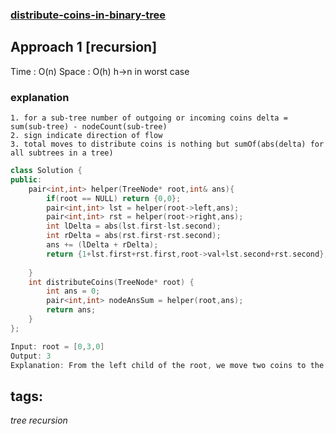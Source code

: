 ### [distribute-coins-in-binary-tree](https://leetcode.com/problems/distribute-coins-in-binary-tree/)

## Approach 1 [recursion]

Time : O(n)
Space : O(h) h->n in worst case

### explanation
```
1. for a sub-tree number of outgoing or incoming coins delta = sum(sub-tree) - nodeCount(sub-tree)
2. sign indicate direction of flow
3. total moves to distribute coins is nothing but sumOf(abs(delta) for all subtrees in a tree)
```

```cpp
class Solution {
public:
    pair<int,int> helper(TreeNode* root,int& ans){
        if(root == NULL) return {0,0};
        pair<int,int> lst = helper(root->left,ans);
        pair<int,int> rst = helper(root->right,ans);
        int lDelta = abs(lst.first-lst.second);
        int rDelta = abs(rst.first-rst.second);
        ans += (lDelta + rDelta);
        return {1+lst.first+rst.first,root->val+lst.second+rst.second};
        
    }
    int distributeCoins(TreeNode* root) {
        int ans = 0;
        pair<int,int> nodeAnsSum = helper(root,ans);
        return ans;
    }
};
``` 

```cpp
Input: root = [0,3,0]
Output: 3
Explanation: From the left child of the root, we move two coins to the root [taking two moves]. Then, we move one coin from the root of the tree to the right child.
```

## tags:
$tree$
$recursion$